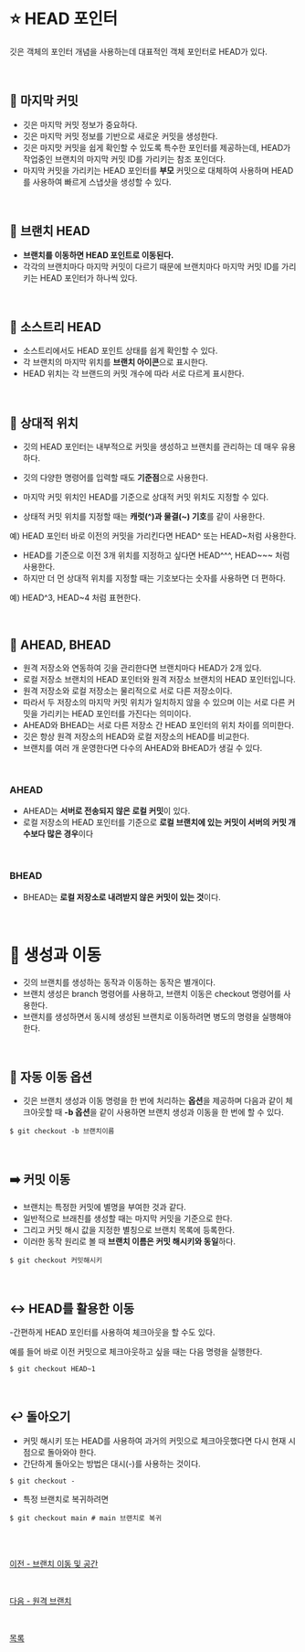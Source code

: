 # **:star: HEAD 포인터**

깃은 객체의 포인터 개념을 사용하는데 대표적인 객체 포인터로 HEAD가 있다.

<br>

## **:leaves: 마지막 커밋**

 - 깃은 마지막 커밋 정보가 중요하다.
 - 깃은 마지막 커밋 정보를 기반으로 새로운 커밋을 생성한다.
 - 깃은 마지맛 커밋을 쉽게 확인할 수 있도록 특수한 포인터를 제공하는데, HEAD가 작업중인 브랜치의 마지막 커밋 ID를 가리키는 참조 포인더다.
 - 마지막 커밋을 가리키는 HEAD 포인터를 **부모** 커밋으로 대체하여 사용하며 HEAD를 사용하여 빠르게 스냅샷을 생성할 수 있다.

<br>

## **:tophat: 브랜치 HEAD**

- **브랜치를 이동하면 HEAD 포인트로 이동된다.**
- 각각의 브랜치마다 마지막 커밋이 다르기 때문에 브랜치마다 마지막 커밋 ID를 가리키는 HEAD 포인터가 하나씩 있다.

<br>

## **:evergreen_tree: 소스트리 HEAD**

- 소스트리에서도 HEAD 포인트 상태를 쉽게 확인할 수 있다.
- 각 브랜치의 마지막 위치를 **브랜치 아이콘**으로 표시한다.
- HEAD 위치는 각 브랜드의 커밋 개수에 따라 서로 다르게 표시한다.

<br>

## **:triangular_flag_on_post: 상대적 위치**

- 깃의 HEAD 포인터는 내부적으로 커밋을 생성하고 브랜치를 관리하는 데 매우 유용하다.
- 깃의 다양한 명령어를 입력할 때도 **기준점**으로 사용한다.
- 마지막 커밋 위치인 HEAD를 기준으로 상대적 커밋 위치도 지정할 수 있다.

- 상태적 커밋 위치를 지정할 때는 **캐럿(^)과 물결(~) 기호**를 같이 사용한다.

예) HEAD 포인터 바로 이전의 커밋을 가리킨다면 HEAD^ 또는 HEAD~처럼 사용한다.

- HEAD를 기준으로 이전 3개 위치를 지정하고 싶다면 HEAD^^^, HEAD~~~ 처럼 사용한다.
- 하지만 더 먼 상대적 위치를 지정할 때는 기호보다는 숫자를 사용하면 더 편하다.

예) HEAD^3, HEAD~4 처럼 표현한다.

<br>

## **:crown: AHEAD, BHEAD**

- 원격 저장소와 연동하여 깃을 관리한다면 브랜치마다 HEAD가 2개 있다.
- 로컬 저장소 브랜치의 HEAD 포인터와 원격 저장소 브랜치의 HEAD 포인터입니다.
- 원격 저장소와 로컬 저장소는 물리적으로 서로 다른 저장소이다.
- 따라서 두 저장소의 마지막 커밋 위치가 일치하지 않을 수 있으며 이는 서로 다른 커밋을 가리키는 HEAD 포인터를 가진다는 의미이다.
- AHEAD와 BHEAD는 서로 다른 저장소 간 HEAD 포인터의 위치 차이를 의미한다.
- 깃은 항상 원격 저장소의 HEAD와 로컬 저장소의 HEAD를 비교한다.
- 브랜치를 여러 개 운영한다면 다수의 AHEAD와 BHEAD가 생길 수 있다.

<br>

### AHEAD

- AHEAD는 **서버로 전송되지 않은 로컬 커밋**이 있다.
- 로컬 저장소의 HEAD 포인터를 기준으로 **로컬 브랜치에 있는 커밋이 서버의 커밋 개수보다 많은 경우**이다

<br>

### BHEAD

- BHEAD는 **로컬 저장소로 내려받지 않은 커밋이 있는 것**이다.

<br>

# **:hammer: 생성과 이동**

- 깃의 브랜치를 생성하는 동작과 이동하는 동작은 별개이다.
- 브랜치 생성은 branch 명령어를 사용하고, 브랜치 이동은 checkout 명령어를 사용한다.
- 브랜치를 생성하면서 동시헤 생성된 브랜치로 이동하려면 병도의 명령을 실행해야 한다.

<br>

## **:taxi: 자동 이동 옵션**

- 깃은 브랜치 생성과 이동 명령을 한 번에 처리하는 **옵션**을 제공하며 다음과 같이 체크아웃할 때 **-b 옵션**을 같이 사용하면 브랜치 생성과 이동을 한 번에 할 수 있다.

```
$ git checkout -b 브랜치이름
```

<br>

## **:arrow_right: 커밋 이동**

- 브랜치는 특정한 커밋에 별명을 부여한 것과 같다. 
- 일반적으로 브래친를 생성할 때는 마지막 커밋을 기준으로 한다.
- 그리고 커밋 해시 값을 지정한 별칭으로 브랜치 목록에 등록한다.
- 이러한 동작 원리로 볼 때 **브랜치 이름은 커밋 해시키와 동일**하다.

```
$ git checkout 커밋해시키
```

<br>

## **:left_right_arrow: HEAD를 활용한 이동**

-간편하게 HEAD 포인터를 사용하여 체크아웃을 할 수도 있다.

예를 들어 바로 이전 커밋으로 체크아웃하고 싶을 때는 다음 명령을 실행한다.

```
$ git checkout HEAD~1
```

<br>

## **:leftwards_arrow_with_hook: 돌아오기**

- 커밋 해시키 또는 HEAD를 사용하여 과거의 커밋으로 체크아웃했다면 다시 현재 시점으로 돌아와야 한다.
- 간단하게 돌아오는 방법은 대시(-)를 사용하는 것이다.

```
$ git checkout -
```

- 특정 브랜치로 복귀하려면

```
$ git checkout main # main 브랜치로 복귀
```

<br><br>

[이전 - 브랜치 이동 및 공간](6-5,6.md)

<br>

[다음 - 원격 브랜치](09_remote-branch.md)

<br>

[목록](README.md)
